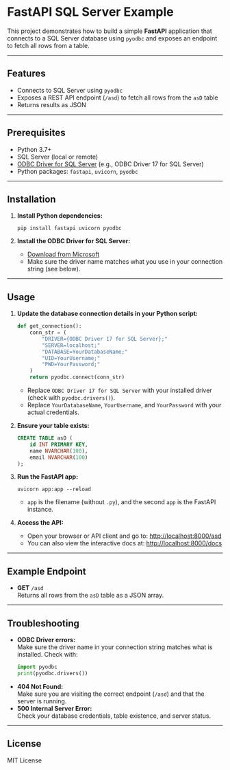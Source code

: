 # FastAPI SQL Server Example

This project demonstrates how to build a simple **FastAPI** application that connects to a SQL Server database using `pyodbc` and exposes an endpoint to fetch all rows from a table.

---

## Features

- Connects to SQL Server using `pyodbc`
- Exposes a REST API endpoint (`/asd`) to fetch all rows from the `asD` table
- Returns results as JSON

---

## Prerequisites

- Python 3.7+
- SQL Server (local or remote)
- [ODBC Driver for SQL Server](https://learn.microsoft.com/en-us/sql/connect/odbc/download-odbc-driver-for-sql-server) (e.g., ODBC Driver 17 for SQL Server)
- Python packages: `fastapi`, `uvicorn`, `pyodbc`

---

## Installation

1. **Install Python dependencies:**
    ```
    pip install fastapi uvicorn pyodbc
    ```

2. **Install the ODBC Driver for SQL Server:**
    - [Download from Microsoft](https://learn.microsoft.com/en-us/sql/connect/odbc/download-odbc-driver-for-sql-server)
    - Make sure the driver name matches what you use in your connection string (see below).

---

## Usage

1. **Update the database connection details in your Python script:**

    ```python
    def get_connection():
        conn_str = (
            "DRIVER={ODBC Driver 17 for SQL Server};"
            "SERVER=localhost;"
            "DATABASE=YourDatabaseName;"
            "UID=YourUsername;"
            "PWD=YourPassword;"
        )
        return pyodbc.connect(conn_str)
    ```
    - Replace `ODBC Driver 17 for SQL Server` with your installed driver (check with `pyodbc.drivers()`).
    - Replace `YourDatabaseName`, `YourUsername`, and `YourPassword` with your actual credentials.

2. **Ensure your table exists:**

    ```sql
    CREATE TABLE asD (
        id INT PRIMARY KEY,
        name NVARCHAR(100),
        email NVARCHAR(100)
    );
    ```

3. **Run the FastAPI app:**
    ```
    uvicorn app:app --reload
    ```
    - `app` is the filename (without `.py`), and the second `app` is the FastAPI instance.

4. **Access the API:**
    - Open your browser or API client and go to: [http://localhost:8000/asd](http://localhost:8000/asd)
    - You can also view the interactive docs at: [http://localhost:8000/docs](http://localhost:8000/docs)

---

## Example Endpoint

- **GET** `/asd`  
  Returns all rows from the `asD` table as a JSON array.

---

## Troubleshooting

- **ODBC Driver errors:**  
  Make sure the driver name in your connection string matches what is installed. Check with:
    ```python
    import pyodbc
    print(pyodbc.drivers())
    ```
- **404 Not Found:**  
  Make sure you are visiting the correct endpoint (`/asd`) and that the server is running.
- **500 Internal Server Error:**  
  Check your database credentials, table existence, and server status.

---

## License

MIT License
